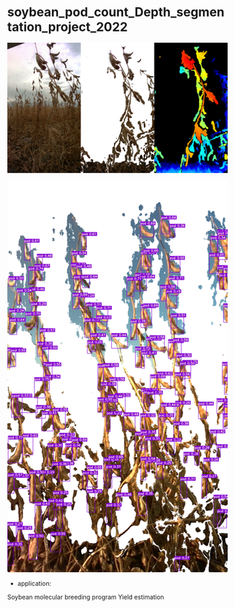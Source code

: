 # soybean_pod_count_Depth_segmentation_project_2022

[![Jithin GitHub banner](mouseRGB.png)](https://github.com/jithin8mathew/soybean_pod_count_Depth_segmenation_project)

[![Jithin GitHub banner](5.png)](https://github.com/jithin8mathew/soybean_pod_count_Depth_segmenation_project)

- application:

Soybean molecular breeding program
Yield estimation
